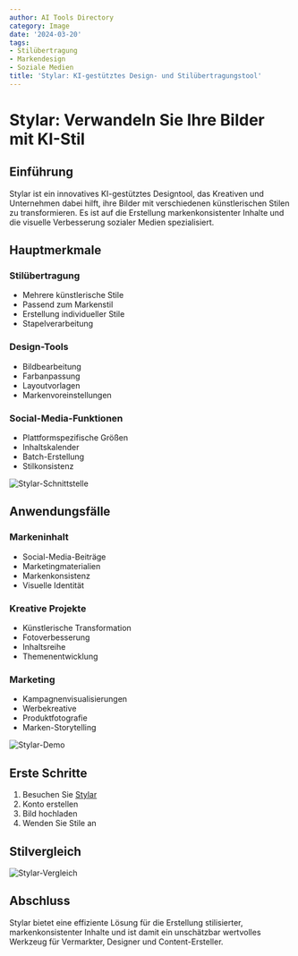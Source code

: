 ```yaml
---
author: AI Tools Directory
category: Image
date: '2024-03-20'
tags:
- Stilübertragung
- Markendesign
- Soziale Medien
title: 'Stylar: KI-gestütztes Design- und Stilübertragungstool'
---
```


# Stylar: Verwandeln Sie Ihre Bilder mit KI-Stil

## Einführung

Stylar ist ein innovatives KI-gestütztes Designtool, das Kreativen und Unternehmen dabei hilft, ihre Bilder mit verschiedenen künstlerischen Stilen zu transformieren. Es ist auf die Erstellung markenkonsistenter Inhalte und die visuelle Verbesserung sozialer Medien spezialisiert.

## Hauptmerkmale

### Stilübertragung
- Mehrere künstlerische Stile
- Passend zum Markenstil
- Erstellung individueller Stile
- Stapelverarbeitung

### Design-Tools
- Bildbearbeitung
- Farbanpassung
- Layoutvorlagen
- Markenvoreinstellungen

### Social-Media-Funktionen
- Plattformspezifische Größen
- Inhaltskalender
- Batch-Erstellung
- Stilkonsistenz

![Stylar-Schnittstelle](/imgs/stylar/interface.jpg)

## Anwendungsfälle

### Markeninhalt
- Social-Media-Beiträge
- Marketingmaterialien
- Markenkonsistenz
- Visuelle Identität

### Kreative Projekte
- Künstlerische Transformation
- Fotoverbesserung
- Inhaltsreihe
- Themenentwicklung

### Marketing
- Kampagnenvisualisierungen
- Werbekreative
- Produktfotografie
- Marken-Storytelling

![Stylar-Demo](/imgs/stylar/demo.jpg)

## Erste Schritte

1. Besuchen Sie [Stylar](https://www.stylar.ai)
2. Konto erstellen
3. Bild hochladen
4. Wenden Sie Stile an

## Stilvergleich

![Stylar-Vergleich](/imgs/stylar/comparison.jpg)

## Abschluss

Stylar bietet eine effiziente Lösung für die Erstellung stilisierter, markenkonsistenter Inhalte und ist damit ein unschätzbar wertvolles Werkzeug für Vermarkter, Designer und Content-Ersteller.